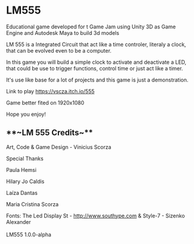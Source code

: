 # <h1>LM555</h1>
Educational game developed for t Game Jam using Unity 3D as Game Engine and Autodesk Maya to build 3d models

LM 555 is a Integrated Circuit that act like a time controler, literaly a clock, that can be evolved even to be a computer.

In this game you will build a simple clock to activate and deactivate a LED, that could be use to trigger functions, control time or just act like a timer.

It's use like base for a lot of projects and this game is just a demonstration.

Link to play https://vscza.itch.io/555

Game better fited on 1920x1080

Hope you enjoy!


<h2>**~LM 555 Credits~**</h2>

Art, Code & Game Design - Vinicius Scorza



Special Thanks

Paula Hemsi

Hilary Jo Caldis

Laíza Dantas

Maria Cristina Scorza

Fonts: The Led Display St - http://www.southype.com & Style-7 - Sizenko Alexander
<br>
<br>
LM555 1.0.0-alpha
